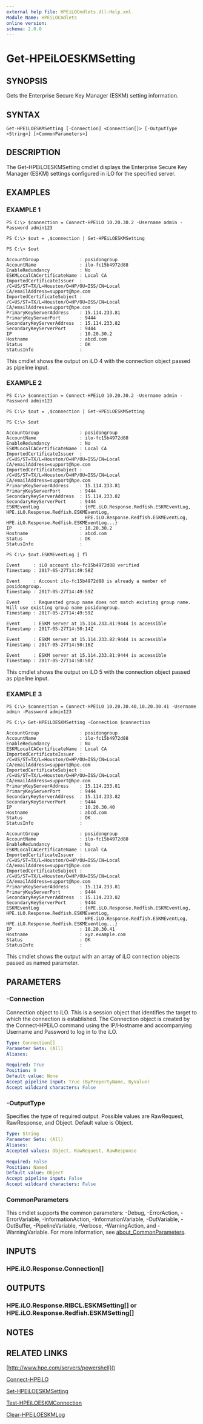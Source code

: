 ```yaml
---
external help file: HPEiLOCmdlets.dll-Help.xml
Module Name: HPEiLOCmdlets
online version:
schema: 2.0.0
---
```


# Get-HPEiLOESKMSetting

## SYNOPSIS
Gets the Enterprise Secure Key Manager (ESKM) setting information.

## SYNTAX

```
Get-HPEiLOESKMSetting [-Connection] <Connection[]> [-OutputType <String>] [<CommonParameters>]
```

## DESCRIPTION
The Get-HPEiLOESKMSetting cmdlet displays the Enterprise Secure Key Manager (ESKM) settings configured in iLO for the specified server.

## EXAMPLES

### EXAMPLE 1
```
PS C:\> $connection = Connect-HPEiLO 10.20.30.2 -Username admin -Password admin123 

PS C:\> $out = ,$connection | Get-HPEiLOESKMSetting 

PS C:\> $out

AccountGroup               : posidongroup
AccountName                : ilo-fc15b4972d88
EnableRedundancy           : No
ESKMLocalCACertificateName : Local CA
ImportedCertificateIssuer  : /C=US/ST=TX/L=Houston/O=HP/OU=ISS/CN=Local CA/emailAddress=support@hpe.com
ImportedCertificateSubject : /C=US/ST=TX/L=Houston/O=HP/OU=ISS/CN=Local CA/emailAddress=support@hpe.com
PrimaryKeyServerAddress    : 15.114.233.81
PrimaryKeyServerPort       : 9444
SecondaryKeyServerAddress  : 15.114.233.82
SecondaryKeyServerPort     : 9444
IP                         : 10.20.30.2
Hostname                   : abcd.com
Status                     : OK
StatusInfo                 :
```

This cmdlet shows the output on iLO 4 with the connection object passed as pipeline input.

### EXAMPLE 2
```
PS C:\> $connection = Connect-HPEiLO 10.20.30.2 -Username admin -Password admin123 

PS C:\> $out = ,$connection | Get-HPEiLOESKMSetting 

PS C:\> $out

AccountGroup               : posidongroup
AccountName                : ilo-fc15b4972d88
EnableRedundancy           : No
ESKMLocalCACertificateName : Local CA
ImportedCertificateIssuer  : /C=US/ST=TX/L=Houston/O=HP/OU=ISS/CN=Local CA/emailAddress=support@hpe.com
ImportedCertificateSubject : /C=US/ST=TX/L=Houston/O=HP/OU=ISS/CN=Local CA/emailAddress=support@hpe.com
PrimaryKeyServerAddress    : 15.114.233.81
PrimaryKeyServerPort       : 9444
SecondaryKeyServerAddress  : 15.114.233.82
SecondaryKeyServerPort     : 9444
ESKMEventLog               : {HPE.iLO.Response.Redfish.ESKMEventLog, HPE.iLO.Response.Redfish.ESKMEventLog, 
                             HPE.iLO.Response.Redfish.ESKMEventLog, HPE.iLO.Response.Redfish.ESKMEventLog...}
IP                         : 10.20.30.2
Hostname                   : abcd.com
Status                     : OK
StatusInfo                 : 

PS C:\> $out.ESKMEventLog | fl

Event     : iLO account ilo-fc15b4972d88 verified
Timestamp : 2017-05-27T14:49:58Z

Event     : Account ilo-fc15b4972d88 is already a member of posidongroup.
Timestamp : 2017-05-27T14:49:59Z

Event     : Requested group name does not match existing group name. Will use existing group name posidongroup.
Timestamp : 2017-05-27T14:49:59Z

Event     : ESKM server at 15.114.233.81:9444 is accessible
Timestamp : 2017-05-27T14:50:14Z

Event     : ESKM server at 15.114.233.82:9444 is accessible
Timestamp : 2017-05-27T14:50:16Z

Event     : ESKM server at 15.114.233.81:9444 is accessible
Timestamp : 2017-05-27T14:50:50Z
```

This cmdlet shows the output on iLO 5 with the connection object passed as pipeline input.

### EXAMPLE 3
```
PS C:\> $connection = Connect-HPEiLO 10.20.30.40,10.20.30.41 -Username admin -Password admin123 

PS C:\> Get-HPEiLOESKMSetting -Connection $connection

AccountGroup               : posidongroup
AccountName                : ilo-fc15b4972d88
EnableRedundancy           : No
ESKMLocalCACertificateName : Local CA
ImportedCertificateIssuer  : /C=US/ST=TX/L=Houston/O=HP/OU=ISS/CN=Local CA/emailAddress=support@hpe.com
ImportedCertificateSubject : /C=US/ST=TX/L=Houston/O=HP/OU=ISS/CN=Local CA/emailAddress=support@hpe.com
PrimaryKeyServerAddress    : 15.114.233.81
PrimaryKeyServerPort       : 9444
SecondaryKeyServerAddress  : 15.114.233.82
SecondaryKeyServerPort     : 9444
IP                         : 10.20.30.40
Hostname                   : abcd.com
Status                     : OK
StatusInfo                 : 

AccountGroup               : posidongroup
AccountName                : ilo-fc15b4972d88
EnableRedundancy           : No
ESKMLocalCACertificateName : Local CA
ImportedCertificateIssuer  : /C=US/ST=TX/L=Houston/O=HP/OU=ISS/CN=Local CA/emailAddress=support@hpe.com
ImportedCertificateSubject : /C=US/ST=TX/L=Houston/O=HP/OU=ISS/CN=Local CA/emailAddress=support@hpe.com
PrimaryKeyServerAddress    : 15.114.233.81
PrimaryKeyServerPort       : 9444
SecondaryKeyServerAddress  : 15.114.233.82
SecondaryKeyServerPort     : 9444
ESKMEventLog               : {HPE.iLO.Response.Redfish.ESKMEventLog, HPE.iLO.Response.Redfish.ESKMEventLog, 
                             HPE.iLO.Response.Redfish.ESKMEventLog, HPE.iLO.Response.Redfish.ESKMEventLog...}
IP                         : 10.20.30.41
Hostname                   : xyz.example.com
Status                     : OK
StatusInfo                 :
```

This cmdlet shows the output with an array of iLO connection objects passed as named parameter.

## PARAMETERS

### -Connection
Connection object to iLO.
This is a session object that identifies the target to which the connection is established.
The Connection object is created by the Connect-HPEiLO command using the IP/Hostname and accompanying Username and Password to log in to the iLO.

```yaml
Type: Connection[]
Parameter Sets: (All)
Aliases:

Required: True
Position: 0
Default value: None
Accept pipeline input: True (ByPropertyName, ByValue)
Accept wildcard characters: False
```

### -OutputType
Specifies the type of required output.
Possible values are RawRequest, RawResponse, and Object.
Default value is Object.

```yaml
Type: String
Parameter Sets: (All)
Aliases:
Accepted values: Object, RawRequest, RawResponse

Required: False
Position: Named
Default value: Object
Accept pipeline input: False
Accept wildcard characters: False
```

### CommonParameters
This cmdlet supports the common parameters: -Debug, -ErrorAction, -ErrorVariable, -InformationAction, -InformationVariable, -OutVariable, -OutBuffer, -PipelineVariable, -Verbose, -WarningAction, and -WarningVariable. For more information, see [about_CommonParameters](http://go.microsoft.com/fwlink/?LinkID=113216).

## INPUTS

### HPE.iLO.Response.Connection[]
## OUTPUTS

### HPE.iLO.Response.RIBCL.ESKMSetting[] or HPE.iLO.Response.Redfish.ESKMSetting[]
## NOTES

## RELATED LINKS

[http://www.hpe.com/servers/powershell]()

[Connect-HPEiLO]()

[Set-HPEiLOESKMSetting]()

[Test-HPEiLOESKMConnection]()

[Clear-HPEiLOESKMLog]()

